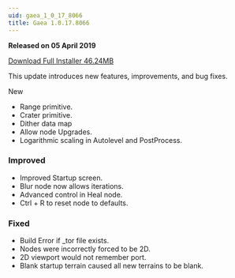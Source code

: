 ```yaml
---
uid: gaea_1_0_17_8066
title: Gaea 1.0.17.8066
---
```



**Released on 05 April 2019**

<a href="http://viridian.quadspinner.com/gaea/Gaea-1.0.17.msi">Download Full Installer 46.24MB</a> <br>


<div class="release-note">

This update introduces new features, improvements, and bug fixes.

New
- Range primitive.
- Crater primitive.
- Dither data map
- Allow node Upgrades.
- Logarithmic scaling in Autolevel and PostProcess.

### Improved
- Improved Startup screen.
- Blur node now allows iterations.
- Advanced control in Heal node.
- Ctrl + R to reset node to defaults.

### Fixed
- Build Error if _tor file exists.
- Nodes were incorrectly forced to be 2D.
- 2D viewport would not remember port.
- Blank startup terrain caused all new terrains to be blank.

</div>

